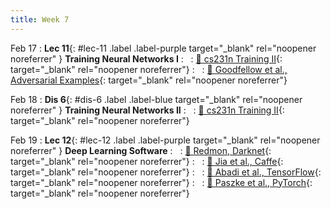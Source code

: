 ```yaml
---
title: Week 7
---
```



Feb 17
: **Lec 11**{: #lec-11 .label .label-purple target="_blank" rel="noopener noreferrer" } **Training Neural Networks I**
: &nbsp;
  : [📖 cs231n Training II](https://cs231n.github.io/neural-networks-3/){: target="_blank" rel="noopener noreferrer"}
: &nbsp;
  : [📖 Goodfellow et al., Adversarial Examples](https://arxiv.org/abs/1412.6572){: target="_blank" rel="noopener noreferrer"}



Feb 18
: **Dis 6**{: #dis-6 .label .label-blue target="_blank" rel="noopener noreferrer" } **Training Neural Networks II**
: &nbsp;
  : [📖 cs231n Training II](https://cs231n.github.io/neural-networks-3/){: target="_blank" rel="noopener noreferrer"}




Feb 19
: **Lec 12**{: #lec-12 .label .label-purple target="_blank" rel="noopener noreferrer" } **Deep Learning Software**
: &nbsp;
  : [📖 Redmon, Darknet](https://pjreddie.com/darknet/){: target="_blank" rel="noopener noreferrer"}
: &nbsp;
  : [📖 Jia et al., Caffe](https://arxiv.org/abs/1408.5093){: target="_blank" rel="noopener noreferrer"}
: &nbsp;
  : [📖 Abadi et al., TensorFlow](https://arxiv.org/abs/1603.04467){: target="_blank" rel="noopener noreferrer"}
: &nbsp;
  : [📖 Paszke et al., PyTorch](https://arxiv.org/abs/1912.01703){: target="_blank" rel="noopener noreferrer"}



